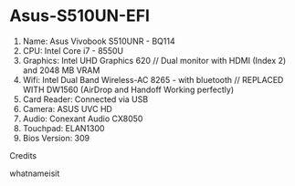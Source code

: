 # Asus-S510UN-EFI

1.  Name: Asus Vivobook S510UNR - BQ114 
2. CPU: Intel Core i7 - 8550U
3. Graphics: Intel UHD Graphics 620 // Dual monitor with HDMI (Index 2) and 2048 MB VRAM
4. Wifi: Intel Dual Band Wireless-AC 8265 - with bluetooth // REPLACED WITH DW1560 (AirDrop and Handoff Working perfectly)
5. Card Reader: Connected via USB
6. Camera: ASUS UVC HD
7. Audio: Conexant Audio CX8050
8. Touchpad: ELAN1300
9. Bios Version: 309

Credits

whatnameisit 
